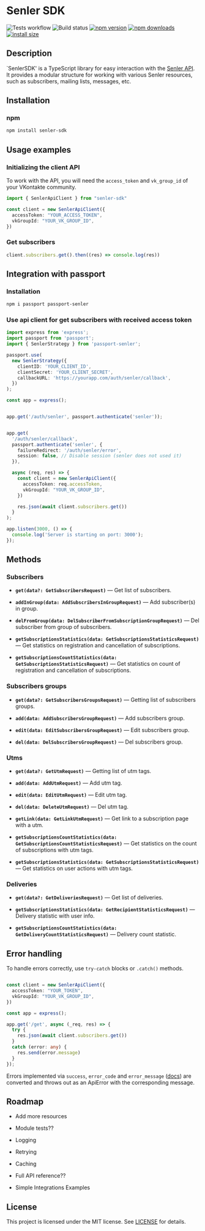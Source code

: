 # Senler SDK
![Tests workflow](https://github.com/Alexey-zaliznuak/senler-sdk/actions/workflows/test.yml/badge.svg)
![Build status](https://github.com/Alexey-zaliznuak/senler-sdk/actions/workflows/publish.yml/badge.svg)
[![npm version](https://img.shields.io/npm/v/senler-sdk.svg?style=flat-square)](https://www.npmjs.org/package/senler-sdk)
[![npm downloads](https://img.shields.io/npm/dm/senler-sdk.svg?style=flat-square)](https://npm-stat.com/charts.html?package=senler-sdk)
[![install size](https://img.shields.io/badge/dynamic/json?url=https://packagephobia.com/v2/api.json?p=senler-sdk&query=$.install.pretty&label=install%20size&style=flat-square)](https://packagephobia.now.sh/result?p=senler-sdk)

## Description
`SenlerSDK' is a TypeScript library for easy interaction with the [Senler API](https://help.senler.ru/senler/dev/api ). It provides a modular structure for working with various Senler resources, such as subscribers, mailing lists, messages, etc.

## Installation

### npm

```bash
npm install senler-sdk
```

## Usage examples

### Initializing the client API

To work with the API, you will need the `access_token` and `vk_group_id` of your VKontakte community.

```typescript
import { SenlerApiClient } from "senler-sdk"

const client = new SenlerApiClient({
  accessToken: "YOUR_ACCESS_TOKEN",
  vkGroupId: "YOUR_VK_GROUP_ID",
})

```
### Get subscribers

```typescript
client.subscribers.get().then((res) => console.log(res))
```

## Integration with passport

### Installation

```bash
npm i passport passport-senler
```

### Use api client for get subscribers with received access token

```typescript
import express from 'express';
import passport from 'passport';
import { SenlerStrategy } from 'passport-senler';

passport.use(
  new SenlerStrategy({
    clientID: 'YOUR_CLIENT_ID',
    clientSecret: 'YOUR_CLIENT_SECRET',
    callbackURL: 'https://yourapp.com/auth/senler/callback',
  })
);

const app = express();


app.get('/auth/senler', passport.authenticate('senler'));


app.get(
  '/auth/senler/callback',
  passport.authenticate('senler', {
    failureRedirect: '/auth/senler/error',
    session: false, // Disable session (senler does not used it)
  }),

  async (req, res) => {
    const client = new SenlerApiClient({
      accessToken: req.accessToken,
      vkGroupId: "YOUR_VK_GROUP_ID",
    })

    res.json(await client.subscribers.get())
  }
);

app.listen(3000, () => {
  console.log('Server is starting on port: 3000');
});
```

## Methods

### Subscribers
- **`get(data?: GetSubscribersRequest)`** — Get list of subscribers.

- **`addInGroup(data: AddSubscribersInGroupRequest)`** — Add subscriber(s) in group.

- **`delFromGroup(data: DelSubscriberFromSubscriptionGroupRequest)`** — Del subscriber from group of subscribers.

- **`getSubscriptionsStatistics(data: GetSubscriptionsStatisticsRequest)`** — Get statistics on registration and cancellation of subscriptions.

- **`getSubscriptionsCountStatistics(data: GetSubscriptionsStatisticsRequest)`** — Get statistics on count of registration and cancellation of subscriptions.

### Subscribers groups
- **`get(data?: GetSubscribersGroupsRequest)`** — Getting list of subscribers groups.

- **`add(data: AddSubscribersGroupRequest)`** — Add subscribers group.

- **`edit(data: EditSubscribersGroupRequest)`** — Edit subscribers group.

- **`del(data: DelSubscribersGroupRequest)`** — Del subscribers group.

### Utms
- **`get(data?: GetUtmRequest)`** — Getting list of utm tags.

- **`add(data: AddUtmRequest)`** — Add utm tag.

- **`edit(data: EditUtmRequest)`** — Edit utm tag.

- **`del(data: DeleteUtmRequest)`** — Del utm tag.

- **`getLink(data: GetLinkUtmRequest)`** — Get link to a subscription page with a utm.

- **`getSubscriptionsCountStatistics(data: GetSubscriptionsCountStatisticsRequest)`** — Get statistics on the count of subscriptions with utm tags.

- **`getSubscriptionsStatistics(data: GetSubscriptionsStatisticsRequest)`** — Get statistics on user actions with utm tags.

### Deliveries
- **`get(data?: GetDeliveriesRequest)`** — Get list of deliveries.

- **`getSubscriptionsStatistics(data: GetRecipientStatisticsRequest)`** — Delivery statistic with user info.

- **`getSubscriptionsCountStatistics(data: GetDeliveryCountStatisticsRequest)`** — Delivery count statistic.

## Error handling

To handle errors correctly, use `try-catch` blocks or `.catch()` methods.
```typescript

const client = new SenlerApiClient({
  accessToken: "YOUR_TOKEN",
  vkGroupId: "YOUR_VK_GROUP_ID",
})

const app = express();

app.get('/get', async (_req, res) => {
  try {
    res.json(await client.subscribers.get())
  }
  catch (error: any) {
    res.send(error.message)
  }
});
```

Errors implemented via `success`, `error_code` and `error_message` ([docs](https://help.senler.ru/senler/dev/api/vozvrashaemye-oshibki)) are converted and throws out as an ApiError with the corresponding message.


## Roadmap

- Add more resources

- Module tests??

- Logging

- Retrying

- Caching

- Full API reference??

- Simple Integrations Examples

## License

This project is licensed under the MIT license. See [LICENSE](./LICENSE) for details.
